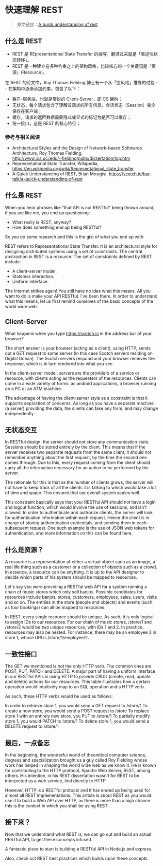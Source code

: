 # 快速理解 REST

> 原文链接：[A quick understanding of rest]()

## 什么是 REST

- REST 是 REpresentational State Transfer  的缩写，翻译过来就是「表述性状态转移」。
- REST 是一种建立在多种约束之上的架构风格，比较核心的一个关键词是「资源」(Resource)。

在 REST 的论文中，Roy Thomas Fielding 博士有一个从「空风格」推导的过程 -- 在架构中逐渐添加约束，包含了以下：

- 客户-服务端，也就是常说的 Client-Server，即 CS 架构；
- 无状态，每个请求包含了理解该请求的所有信息，会话状态（Session）完全保存在客户端；
- 缓存，请求的返回数据需要隐式或显式的标记为是否可以缓存；
- 统一接口，这是 REST 的核心特征；

### 参考与相关阅读

- Architectural Styles and the Design of Network-based Softwares Architecture, Roy Thomas Fielding, http://www.ics.uci.edu/~fielding/pubs/dissertation/top.htm
- Representational State Transfer, Wikipedia, https://en.wikipedia.org/wiki/Representational_state_transfer
- A Quick Understanding of REST, Brian Mosigisi, https://scotch.io/bar-talk/a-quick-understanding-of-rest

## 什么是 REST

When you hear phrases like "that API is not RESTful" being thrown around, if you are like me, you end up questioning:

- What really is REST, anyway?
- How does something end up being RESTful?

So you do some research and this is the gist of what you end up with:

REST refers to Representational State Transfer. It is an architectural style for designing distributed systems using a set of constraints. The central abstraction in REST is a resource. The set of constraints defined by REST include:

- A client-server model.
- Stateless interaction.
- Uniform interface.

The Internet strikes again! You still have no idea what this means. All you want to do is make your API RESTful. I've been there. In order to understand what this means, let us first remind ourselves of the basic concepts of the world wide web.

## Client-Server

What happens when you type https://scotch.io in the address bar of your browser?

The short answer is your browser (acting as a client), using HTTP, sends out a GET request to some server (in this case Scotch servers residing on Digital Ocean). The Scotch servers respond and your browser receives the response, which is in turn rendered into what you see.

In the client-server model, servers are the providers of a service or resource, with clients acting as the requesters of the resources. Clients can come in a wide variety of forms: as android applications, a browser running on a PC or an ATM machine.

The advantage of having the client-server style as a constraint is that it supports separation of concerns. As long as you have a separate machine (a server) providing the data, the clients can take any form, and may change independently.

## 无状态交互

In RESTful design, the server should not store any communication state. Sessions should be stored entirely by the client. This means that if the server receives two separate requests from the same client, it should not remember anything about the first request, by the time the second one comes through. Due to this, every request coming from the client should carry all the information necessary for an action to be performed by the server.

The rationale for this is that as the number of clients grows, the server will not have to keep track of all the clients it is talking to which would take a lot of time and space. This ensures that our overall system scales well.

This constraint basically says that your RESTful API should not have a login and logout function, which would involve the use of sessions, and isn't allowed. In order to authenticate and authorize clients, the server will look for authentication information within each request. Hence the client is in charge of storing authentication credentials, and sending them in each subsequent request. One such example is the use of JSON web tokens for authentication, and more information on this can be found here.

## 什么是资源？

A resource is a representation of either a virtual object such as an image, a real life thing such as a customer or a collection of objects such as a crowd. In essence, a resource can be anything. It is up to the API designer to decide which parts of his system should be mapped to resources.

Let's say you were providing a RESTful web API for a system running a chain of music stores which only sell banjos. Possible candidates for resources include banjos, stores, customers, employees, sales, users, visits and so on. The entities in the store (people and objects) and events (such as tour bookings) can all be mapped to resources.

In REST, every single resource should be unique. As such, it is only logical to assign IDs to our resources. For our chain of music stores, /store/1 and /store/2 would be two unique resources, with IDs 1 and 2. In practice, resources may also be nested. For instance, there may be an employee 2 in store 1, whose URI is /store/1/employee/2.

## 一致性接口

The GET we mentioned is not the only HTTP verb. The common ones are POST, PUT, PATCH and DELETE. A major part of having a uniform interface in our RESTful APIs is using HTTP to provide CRUD (create, read, update and delete) actions for our resources. This table illustrates how a certain operation would intuitively map to an SQL operation and a HTTP verb.

As such, these HTTP verbs would be used as follows:

In order to retrieve store 1, you would send a GET request to /store/1
To create a new store, you would send a POST request to /store
To replace store 1 with an entirely new store, you PUT to /store/1
To partially modify store 1, you would PATCH to /store/1
To delete store 1, you would send a DELETE request to /store/1

## 最后，一点备忘

In the beginning, the wonderful world of theoretical computer science, degrees and specialization brought us a guy called Roy Fielding whose work has helped in shaping the world wide web as we know it. He is known for contributing to the HTTP protocol, Apache Web Server, REST, among others. His intention, in his REST dissertation wasn't for REST to be interpreted as a web service, tied directly to HTTP.

However, HTTP is a RESTful protocol and it has ended up being used for almost all REST implementations. This article is about REST as you would use it to build a Web API over HTTP, as there is more than a high chance this is the context in which you shall be using REST.

## 接下来？

Now that we understand what REST is, we can go out and build an actual RESTful API, to get these concepts infused.

A fantastic place to start is building a RESTful API in Node.js and express.

Also, check out REST best practices which builds upon these concepts.

